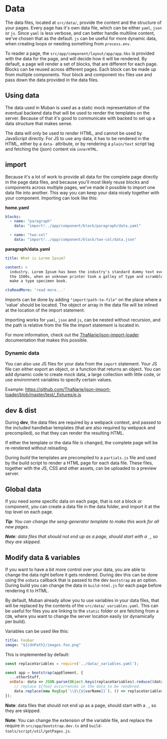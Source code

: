 # Data

The data files, located at `src/data/`, provide the content and the structure of your pages.
Every page has it's own data file, which can be either `yaml`, `json` or `js`.
Since `yaml` is less verbose, and can better handle multiline content, we've chosen
that as the default. `js` can be useful for more dynamic data, when creating loops or needing
something from `process.env`.

To reader a page, the `src/app/component/layout/app/app.hbs` is provided with the data for the page,
and will decide how it will be rendered.
By default, a page will render a set of blocks, that are different for each page.
Blocks can be reused across different pages. Each block can be made up from multiple
components. Your block and component `hbs` files use and pass down the data provided
in the data files.

## Using data

The data used in Muban is used as a static mock representation of the eventual backend data that
will be used to render the templates on the server. Because of that it's good to communicate
with backed to set up a data structure that makes sense.

The data will only be used to render HTML, and cannot be used by JavaScript directly.
For JS to use any data, it has to be rendered in the HTML, either by a `data-` attribute,
or by rendering a `plain/text` script tag and fetching the (json) content via `innerHTML`.

## import

Because it's a lot of work to provide all data for the complete page directly in the page data files,
and because you'll most likely reuse blocks and components across multiple pages,
we've made it possible to import one data file into another. This way you can keep your
data nicely together with your component. Importing can look like this:

**home.yaml**
```yaml
blocks:
  - name: "paragraph"
    data: "import!../app/component/block/paragraph/data.yaml"

  - name: "two-col"
    data: "import!../app/component/block/two-col/data.json"
```

**paragraph/data.yaml**
```yaml
title: What is Lorem Ipsum?

content: >
  industry. Lorem Ipsum has been the industry's standard dummy text ever since
  the 1500s, when an unknown printer took a galley of type and scrambled it to
  make a type specimen book.

ctaReadMore: 'read more...'
```

Imports can be done by adding `"import!path-to-file"` on the place where a 'value'
should be located. The object or array in the data file will be inlined at the
location of the import statement.

Importing works for `yaml`, `json` and `js`, can be nested without recursion, and
the path is relative from the file the import statement is located in.

For more information, check out the [ThaNarie/json-import-loader](https://github.com/ThaNarie/json-import-loader)
documentation that makes this possible.

### Dynamic data

You can also use JS files for your data from the `import` statement. Your JS file
can either export an object, or a function that returns an object. You can add dynamic
code to create mock data, a large collection with little code, or use environment variables
to specify certain values.

Example: https://github.com/ThaNarie/json-import-loader/blob/master/test/_fixtures/e.js

## dev & dist

During **dev**, the data files are required by a webpack context, and passed to the included
handlebar templates (that are also required by webpack and precompiled), so that they
can render the resulting HTML.

If either the template or the data file is changed, the complete page will be re-rendered
without reloading.

During *build* the templates are precompiled to a `partials.js` file and used by the
build script to render a HTML page for each data file. These files, together with the
JS, CSS and other assets, can be uploaded to a preview server.

## Global data

If you need some specific data on each page, that is not a block or component, you can
create a data file in the data folder, and import it at the top level on each page.

_**Tip**: You can change the seng-generator template to make this work for all new pages._

_**Note**: data files that should not end up as a page, should start with a `_`, so they are skipped._

## Modify data & variables

If you want to have a bit more control over your data, you are able to change the data
right before it gets rendered. During dev this can be done using the `onData` callback
that is passed to the dev `bootstrap` as an option. During build you can change the data
in `build-html.js` for each page before rendering it to HTML.

By default, Muban already allow you to use variables in your data files, that will be
replaced by the contents of the `src/data/_variables.yaml`. This can be useful for
files you are linking to the `static` folder or are fetching from a `CDN`, where you want
to change the server location easily (or dynamically per build).

Variables can be used like this:
```yaml
title: Foobar
image: "${cdnPath}/images.foo.png"
```

This is implemented by default:
```js
const replaceVariables = require('../data/_variables.yaml');

const app = bootstrap(appElement, {
  ...otherStuff,
  onData: data => JSON.parse(Object.keys(replaceVariables).reduce((data, varName) =>
    // replace ${foo} occurrences in the data to be rendered.
    data.replace(new RegExp(`\\$\{${varName}}`), () => replaceVariables[varName]), JSON.stringify(data))),
});
```

**Note**: data files that should not end up as a page, should start with a `_`, so they are skipped.

**Note**: You can change the extension of the variable file, and replace the require in
`src/app/bootstrap.dev.ts` and `build-tools/script/util/getPages.js`.

